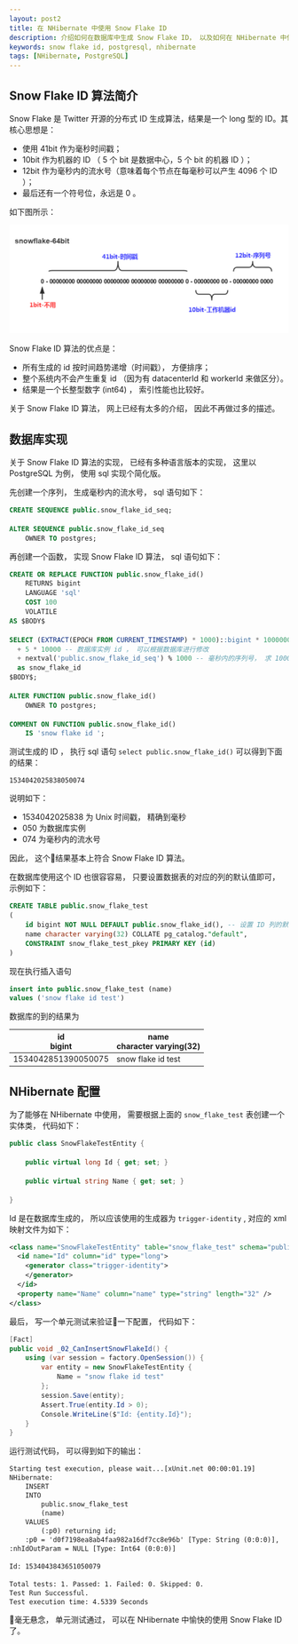 ```yaml
---
layout: post2
title: 在 NHibernate 中使用 Snow Flake ID
description: 介绍如何在数据库中生成 Snow Flake ID， 以及如何在 NHibernate 中使用
keywords: snow flake id, postgresql, nhibernate
tags: [NHibernate, PostgreSQL]
---
```


## Snow Flake ID 算法简介

Snow Flake 是 Twitter 开源的分布式 ID 生成算法，结果是一个 long 型的 ID。其核心思想是：

  - 使用 41bit 作为毫秒时间戳；
  - 10bit 作为机器的 ID （ 5 个 bit 是数据中心，5 个 bit 的机器 ID ）；
  - 12bit 作为毫秒内的流水号（意味着每个节点在每毫秒可以产生 4096 个 ID ）；
  - 最后还有一个符号位，永远是 0 。

如下图所示：

![Snow Flake Id](/assets/post-images/snow-flake-id.png)

Snow Flake ID 算法的优点是：

  - 所有生成的 id 按时间趋势递增（时间戳）， 方便排序；
  - 整个系统内不会产生重复 id （因为有 datacenterId 和 workerId 来做区分）。
  - 结果是一个长整型数字 (int64) ， 索引性能也比较好。

关于 Snow Flake ID 算法， 网上已经有太多的介绍， 因此不再做过多的描述。

## 数据库实现

关于  Snow Flake ID 算法的实现， 已经有多种语言版本的实现， 这里以 PostgreSQL 为例， 使用 sql 实现个简化版。

先创建一个序列， 生成毫秒内的流水号， sql 语句如下：

```sql
CREATE SEQUENCE public.snow_flake_id_seq;

ALTER SEQUENCE public.snow_flake_id_seq
    OWNER TO postgres;
```

再创建一个函数， 实现 Snow Flake ID 算法， sql 语句如下：

```sql
CREATE OR REPLACE FUNCTION public.snow_flake_id()
    RETURNS bigint
    LANGUAGE 'sql'
    COST 100
    VOLATILE
AS $BODY$

SELECT (EXTRACT(EPOCH FROM CURRENT_TIMESTAMP) * 1000)::bigint * 1000000 -- 将时间戳（精确到毫秒）放在最高位， 便于排序
  + 5 * 10000 -- 数据库实例 id ， 可以根据数据库进行修改
  + nextval('public.snow_flake_id_seq') % 1000 -- 毫秒内的序列号， 求 1000 的余数， 保证在 0 ～ 999 的范围内
  as snow_flake_id
$BODY$;

ALTER FUNCTION public.snow_flake_id()
    OWNER TO postgres;

COMMENT ON FUNCTION public.snow_flake_id()
    IS 'snow flake id ';
```

测试生成的 ID ， 执行 sql 语句 `select public.snow_flake_id()` 可以得到下面的结果：

```
1534042025838050074
```

说明如下：

- 1534042025838 为 Unix 时间戳， 精确到毫秒
- 050 为数据库实例
- 074 为毫秒内的流水号

因此， 这个结果基本上符合 Snow Flake ID 算法。

在数据库使用这个 ID 也很容容易， 只要设置数据表的对应的列的默认值即可， 示例如下：

```sql
CREATE TABLE public.snow_flake_test
(
    id bigint NOT NULL DEFAULT public.snow_flake_id(), -- 设置 ID 列的默认值， 自动生成 Snow Flake ID
    name character varying(32) COLLATE pg_catalog."default",
    CONSTRAINT snow_flake_test_pkey PRIMARY KEY (id)
)
```

现在执行插入语句

```sql
insert into public.snow_flake_test (name)
values ('snow flake id test')
```

数据库的到的结果为

<table class="table table-bordered" style="width: 80%;">
  <thead>
    <tr>
      <th>
        <div>id</div>
        <div>bigint</div>
      </th>
      <th>
        <div>name</div>
        <div>character varying(32)</div>
      </th>
    </tr>
  </thead>
  <tbody>
    <tr>
      <td>1534042851390050075</td>
      <td>snow flake id test</td>
    </tr>
  </tbody>
</table>

## NHibernate 配置

为了能够在 NHibernate 中使用， 需要根据上面的 `snow_flake_test` 表创建一个实体类， 代码如下：

```csharp
public class SnowFlakeTestEntity {

    public virtual long Id { get; set; }

    public virtual string Name { get; set; }

}
```

Id 是在数据库生成的， 所以应该使用的生成器为 `trigger-identity` , 对应的 xml 映射文件为如下：

```xml
<class name="SnowFlakeTestEntity" table="snow_flake_test" schema="public">
  <id name="Id" column="id" type="long">
    <generator class="trigger-identity">
    </generator>
  </id>
  <property name="Name" column="name" type="string" length="32" />
</class>
```

最后， 写一个单元测试来验证一下配置， 代码如下：

```csharp
[Fact]
public void _02_CanInsertSnowFlakeId() {
    using (var session = factory.OpenSession()) {
        var entity = new SnowFlakeTestEntity {
            Name = "snow flake id test"
        };
        session.Save(entity);
        Assert.True(entity.Id > 0);
        Console.WriteLine($"Id: {entity.Id}");
    }
}
```

运行测试代码， 可以得到如下的输出：

```
Starting test execution, please wait...[xUnit.net 00:00:01.19]
NHibernate:
    INSERT
    INTO
        public.snow_flake_test
        (name)
    VALUES
        (:p0) returning id;
    :p0 = 'd0f7198ea8ab4faa982a16df7cc8e96b' [Type: String (0:0:0)], :nhIdOutParam = NULL [Type: Int64 (0:0:0)]

Id: 1534043843651050079

Total tests: 1. Passed: 1. Failed: 0. Skipped: 0.
Test Run Successful.
Test execution time: 4.5339 Seconds
```

毫无悬念， 单元测试通过， 可以在 NHibernate 中愉快的使用 Snow Flake ID 了。
